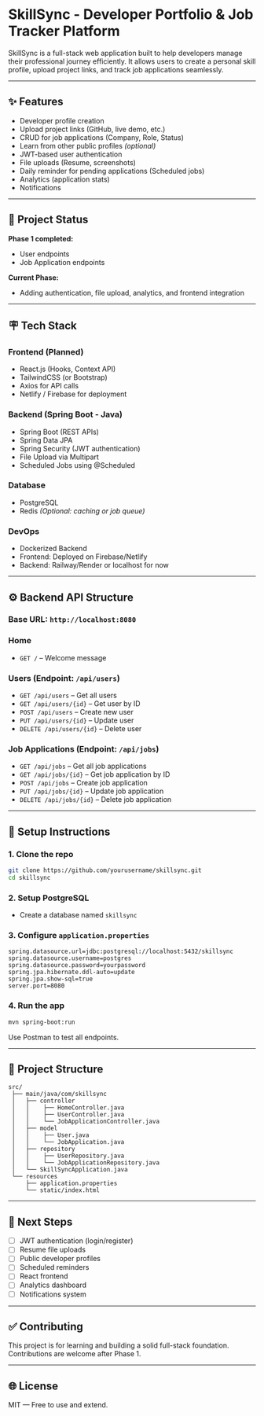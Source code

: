 # SkillSync - Developer Portfolio & Job Tracker Platform

SkillSync is a full-stack web application built to help developers manage their professional journey efficiently. It allows users to create a personal skill profile, upload project links, and track job applications seamlessly.

---

## ✨ Features

* Developer profile creation
* Upload project links (GitHub, live demo, etc.)
* CRUD for job applications (Company, Role, Status)
* Learn from other public profiles *(optional)*
* JWT-based user authentication
* File uploads (Resume, screenshots)
* Daily reminder for pending applications (Scheduled jobs)
* Analytics (application stats)
* Notifications

---

## 📅 Project Status

**Phase 1 completed:**

* User endpoints
* Job Application endpoints

**Current Phase:**

* Adding authentication, file upload, analytics, and frontend integration

---

## 🪧 Tech Stack

### Frontend (Planned)

* React.js (Hooks, Context API)
* TailwindCSS (or Bootstrap)
* Axios for API calls
* Netlify / Firebase for deployment

### Backend (Spring Boot - Java)

* Spring Boot (REST APIs)
* Spring Data JPA
* Spring Security (JWT authentication)
* File Upload via Multipart
* Scheduled Jobs using @Scheduled

### Database

* PostgreSQL
* Redis *(Optional: caching or job queue)*

### DevOps

* Dockerized Backend
* Frontend: Deployed on Firebase/Netlify
* Backend: Railway/Render or localhost for now

---

## ⚙️ Backend API Structure

### Base URL: `http://localhost:8080`

### Home

* `GET /` – Welcome message

### Users (Endpoint: `/api/users`)

* `GET /api/users` – Get all users
* `GET /api/users/{id}` – Get user by ID
* `POST /api/users` – Create new user
* `PUT /api/users/{id}` – Update user
* `DELETE /api/users/{id}` – Delete user

### Job Applications (Endpoint: `/api/jobs`)

* `GET /api/jobs` – Get all job applications
* `GET /api/jobs/{id}` – Get job application by ID
* `POST /api/jobs` – Create job application
* `PUT /api/jobs/{id}` – Update job application
* `DELETE /api/jobs/{id}` – Delete job application

---

## 🚧 Setup Instructions

### 1. Clone the repo

```bash
git clone https://github.com/yourusername/skillsync.git
cd skillsync
```

### 2. Setup PostgreSQL

* Create a database named `skillsync`

### 3. Configure `application.properties`

```properties
spring.datasource.url=jdbc:postgresql://localhost:5432/skillsync
spring.datasource.username=postgres
spring.datasource.password=yourpassword
spring.jpa.hibernate.ddl-auto=update
spring.jpa.show-sql=true
server.port=8080
```

### 4. Run the app

```bash
mvn spring-boot:run
```

Use Postman to test all endpoints.

---

## 📂 Project Structure

```
src/
 ├── main/java/com/skillsync
 │   ├── controller
 │   │    ├── HomeController.java
 │   │    ├── UserController.java
 │   │    └── JobApplicationController.java
 │   ├── model
 │   │    ├── User.java
 │   │    └── JobApplication.java
 │   ├── repository
 │   │    ├── UserRepository.java
 │   │    └── JobApplicationRepository.java
 │   └── SkillSyncApplication.java
 └── resources
     ├── application.properties
     └── static/index.html
```

---

## 🚀 Next Steps

* [ ] JWT authentication (login/register)
* [ ] Resume file uploads
* [ ] Public developer profiles
* [ ] Scheduled reminders
* [ ] React frontend
* [ ] Analytics dashboard
* [ ] Notifications system

---

## ✅ Contributing

This project is for learning and building a solid full-stack foundation. Contributions are welcome after Phase 1.

---

## 🌐 License

MIT — Free to use and extend.
